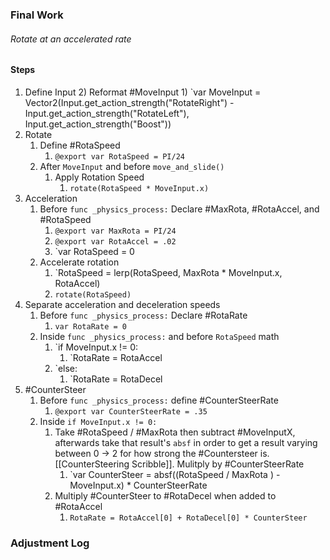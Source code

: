 ### Final Work
###### Rotate at an accelerated rate
#### Steps
1) Define Input
	2) Reformat #MoveInput
		1) `var MoveInput = Vector2(Input.get_action_strength("RotateRight") - Input.get_action_strength("RotateLeft"), Input.get_action_strength("Boost"))
2) Rotate
	1) Define #RotaSpeed
		1) `@export var RotaSpeed = PI/24`
	2) After `MoveInput` and before `move_and_slide()`
		1) Apply Rotation Speed
			1) `rotate(RotaSpeed * MoveInput.x)`
3) Acceleration
	1) Before `func _physics_process:` Declare  #MaxRota, #RotaAccel, and #RotaSpeed
		1) `@export var MaxRota = PI/24`
		2) `@export var RotaAccel = .02`
		3) `var RotaSpeed = 0
	2) Accelerate rotation
		1) `RotaSpeed = lerp(RotaSpeed, MaxRota * MoveInput.x, RotaAccel) 
		2) `rotate(RotaSpeed)`
4) Separate acceleration and deceleration speeds
	1) Before `func _physics_process:` Declare #RotaRate
		1) `var RotaRate = 0`
	2) Inside `func _physics_process:` and before `RotaSpeed` math
		1) `if MoveInput.x != 0:
			1) `RotaRate = RotaAccel
		2) `else:
			1) `RotaRate = RotaDecel
5) #CounterSteer
	1) Before `func _physics_process:` define #CounterSteerRate
		1) `@export var CounterSteerRate = .35`
	2) Inside `if MoveInput.x != 0:`
		1) Take #RotaSpeed / #MaxRota then subtract #MoveInputX, afterwards take that result's `absf` in order to get a result varying between 0 -> 2 for how strong the #Countersteer is. [[CounterSteering Scribble]]. Mulitply by #CounterSteerRate
			1) `var CounterSteer = absf((RotaSpeed / MaxRota ) - MoveInput.x) * CounterSteerRate
		2) Multiply #CounterSteer to #RotaDecel when added to #RotaAccel
			1) `RotaRate = RotaAccel[0] + RotaDecel[0] * CounterSteer`

### Adjustment Log